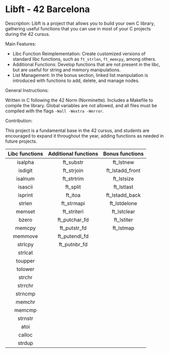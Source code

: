 # Libft - 42 Barcelona

Description:
Libft is a project that allows you to build your own C library, gathering useful functions that you can use in most of your C projects during the 42 cursus.

Main Features:

- Libc Function Reimplementation: Create customized versions of standard libc functions, such as `ft_strlen`, `ft_memcpy`, among others.
- Additional Functions: Develop functions that are not present in the libc, but are useful for string and memory manipulations.
- List Management: In the bonus section, linked list manipulation is introduced with functions to add, delete, and manage nodes.

General Instructions:

Written in C following the 42 Norm (Norminette).
Includes a Makefile to compile the library.
Global variables are not allowed, and all files must be compiled with the flags `-Wall -Wextra -Werror`.

Contribution:

This project is a fundamental base in the 42 cursus, and students are encouraged to expand it throughout the year, adding functions as needed in future projects.

| Libc functions | Additional functions | Bonus functions |
| :---:         |     :---:      |          :---: |
| isalpha    | ft_substr      | ft_lstnew     |
| isdigit      | ft_strjoin        | ft_lstadd_front       |
| isalnum      | ft_strtrim        | ft_lstsize       |
| isascii      | ft_split        | ft_lstlast       |
| isprint      | ft_itoa        | ft_lstadd_back       |
| strlen      | ft_strmapi        | ft_lstdelone       |
| memset      | ft_striteri        | ft_lstclear       |
| bzero      | ft_putchar_fd        | ft_lstiter       |
| memcpy      | ft_putstr_fd        | ft_lstmap       |
| memmove      | ft_putendl_fd        |        |
| strlcpy      | ft_putnbr_fd        |        |
| strlcat      |         |        |
| toupper      |         |        |
| tolower      |         |        |
| strchr      |         |        |
| strrchr      |         |        |
| strncmp      |         |        |
| memchr      |         |        |
| memcmp      |         |        |
| strnstr      |         |        |
| atoi      |         |        |
| calloc      |         |        |
| strdup      |         |        |
